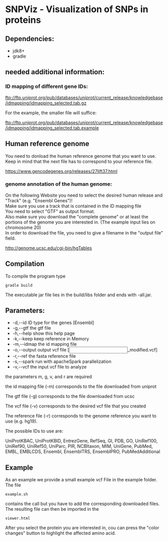 # SNPViz - Visualization of SNPs in proteins


## Dependencies:

- jdk8+
- gradle

## needed additional information:

### ID mapping of different gene IDs:

ftp://ftp.uniprot.org/pub/databases/uniprot/current_release/knowledgebase/idmapping/idmapping_selected.tab.gz

For the example, the smaller file will suffice:

ftp://ftp.uniprot.org/pub/databases/uniprot/current_release/knowledgebase/idmapping/idmapping_selected.tab.example

## Human reference genome

You need to donload the human reference genome that you want to use. Keep in mind that the next file has to correspond to your reference file.

https://www.gencodegenes.org/releases/27lift37.html

### genome annotation of the human genome:

On the following Website you need to select the desired human release and "Track" (e.g. "Ensembl Genes")!<br/>
Make sure you use a track that is contained in the ID mapping file<br/>
You need to select "GTF" as output format.<br/>
Also make sure you download the "complete genome" or at least the portions of the genome you are interested in. (The example input lies on chromosome 20)<br/>
In order to download the file, you need to give a filename in the "output file" field.<br/>

http://genome.ucsc.edu/cgi-bin/hgTables

## Compilation

To compile the program type

`gradle build`

The executable jar file lies in the build/libs folder and ends with -all.jar.

## Parameters:
 - -d,--id <arg>       ID type for the genes [Ensembl]
 - -g,--gtf <arg>      the gtf file
 - -h,--help           show this help page
 - -k,--keep           keep reference in Memory
 - -m,--idmap <arg>    the id mapping file
 - -o,--output <arg>   output vcf file [<INPUT>_modified.vcf]
 - -r,--ref <arg>      the fasta reference file
 - -s,--spark          run with apacheSpark parallelization
 - -v,--vcf <arg>      the input vcf file to analyze

 the parameters m, g, v, and r are required
 
 the id mapping file (-m) corresponds to the file downloaded from uniprot
 
 The gtf file (-g) corresponds to the file downloaded from ucsc
 
 The vcf file (-v) corresponds to the desired vcf file that you created
 
 The reference file (-r) corresponds to the genome reference you want to use (e.g. hg19).
 
 The possible IDs to use are:
 
 UniProtKBAC, UniProtKBID, EntrezGene, RefSeq, GI, PDB, GO, UniRef100, UniRef90, UniRef50, UniParc, PIR, NCBItaxon, MIM, UniGene, PubMed, EMBL, EMBLCDS, Ensembl, EnsemblTRS, EnsemblPRO, PubMedAdditional
 
## Example

As an example we provide a small example vcf File in the example folder. The file

<pre><code>example.sh</code></pre>

contains the call but you have to add the corresponding downloaded files.
The resulting file can then be imported in the

<pre><code>viewer.html</code></pre>

After you select the protein you are interested in, cou can press the "color changes" button to highlight the affected amino acid.